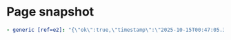 # Page snapshot

```yaml
- generic [ref=e2]: "{\"ok\":true,\"timestamp\":\"2025-10-15T00:47:05.379Z\",\"uptime\":3.170952264}"
```